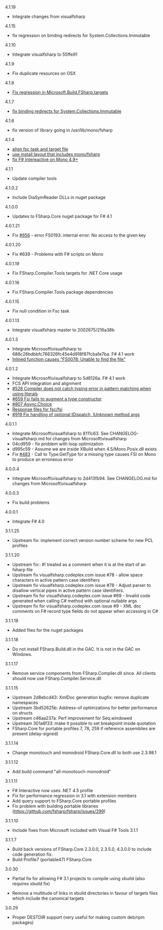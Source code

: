 4.1.19
  * Integrate changes from visualfsharp

4.1.15
  * fix regression on binding redirects for System.Collections.Immutable

4.1.10
  * Integrate visualfsharp to 55ffe91

4.1.9
  * Fix duplicate resources on OSX

4.1.8
  * [Fix regression in Microsoft.Build.FSharp.targets](https://github.com/fsharp/fsharp/pull/707)

4.1.7
  * [fix binding redirects for System.Collections.Immutable](https://github.com/fsharp/fsharp/issues/699)

4.1.6
  * fix version of library going in /usr/lib/mono/fsharp

4.1.4
  * [align fsc task and target file](https://github.com/fsharp/fsharp/pull/690)
  * [use install layout that includes mono/fsharp](https://github.com/fsharp/fsharp/pull/689)
  * [fix F# Intereactive on Mono 4.9+](https://github.com/fsharp/fsharp/pull/687)

4.1.1
  * Update compiler tools

4.1.0.2
  * Include DiaSymReader DLLs in nuget package

4.1.0.0
  * Updates to FSharp.Core nuget package for F# 4.1

4.0.1.21
  * Fix [#656](https://github.com/fsharp/fsharp/issues/656)  - error FS0193: internal error: No access to the given key

4.0.1.20
  * Fix #639 - Problems with F# scripts on Mono 

4.0.1.19
  * Fix FSharp.Compiler.Tools targets for .NET Core usage

4.0.1.16
  * Fix FSharp.Compiler.Tools package dependencies

4.0.1.15
  * Fix null condition in Fsc task

4.0.1.13
  * Integrate visualfsharp master to 2002675/216a38b

4.0.1.3
  * Integrate Microsoft\visualfsharp to 688c26bdbbfc766326fc45e4d918f87fcba1e7ba. F# 4.1 work
  * [Inlined function causes "FS0078: Unable to find the file"](https://github.com/fsharp/fsharp/issues/584)

4.0.1.2
  * Integrate Microsoft\visualfsharp to 5d8126a. F# 4.1 work
  *    FCS API integration and alignment
  *    [#528 Compiler does not catch typing error in pattern matching when using literals](https://github.com/Microsoft/visualfsharp/issues/528)
  *    [#659 Fsi fails to augment a type constructor](https://github.com/Microsoft/visualfsharp/issues/659)
  *    [#807 Async.Choice](https://github.com/Microsoft/visualfsharp/pull/807)
  *    [Response files for fsc/fsi](https://github.com/Microsoft/visualfsharp/pull/831)
  *    [#919 Fix handling of optional IDispatch, IUnknown method args](https://github.com/Microsoft/visualfsharp/pull/919)

4.0.1.1
  * Integrate Microsoft\visualfsharp to 8111c63. See CHANGELOG-visualfsharp.md for changes from Microsoft\visualfsharp
  * 04cd959 - fix problem with loop optimization
  * d995c59 - Assume we are inside XBuild when 4.5/Mono.Posix.dll exists
  * Fix [#483](https://github.com/fsharp/fsharp/issues/483) - Call to Type.GetType for a missing type causes FSI on Mono to produce an erroneous error

4.0.0.4
  * Integrate Microsoft\visualfsharp to 2d413fb94. See CHANGELOG.md for changes from Microsoft\visualfsharp

4.0.0.3
  * Fix build problems

4.0.0.1
  * Integrate F# 4.0

3.1.1.25
  * Upstream fix: implement correct version number scheme for new PCL profiles
  
3.1.1.20
  * Upstream fix:: #! treated as a comment when it is at the start of an fsharp file
  * Upstream fix visualfsharp.codeplex.com issue #78 - allow space characters in active pattern case identifiers
  * Upstream fix visualfsharp.codeplex.com issue #78 - Adjust parser to disallow vertical pipes in active pattern case identifiers. 
  * Upstream fix for visualfsharp.codeplex.com issue #69 - Invalid code generated when calling C# method with optional nullable args
  * Upstream fix for visualfsharp.codeplex.com issue #9 - XML doc comments on F# record type fields do not appear when accessing in C#

3.1.1.19
  * Added files for the nuget packages
  
3.1.1.18
  * Do not install FSharp.Build.dll in the GAC. It is not in the GAC on Windows.

3.1.1.17
  * Remove service components from FSharp.Compiler.dll since. All clients should now use FSharp.Compiler.Service.dll

3.1.1.15
  * Upstream 2d8ebcd43: XmlDoc generation bugfix: remove duplicate namespaces
  * Upstream 3bd52625b: Address-of optimizations for better performance on structs
  * Upstream c46aa237a: Perf improvement for Seq.windowed  
  * Upstream 301a6f33: make it possible to set breakpoint inside quotation
  * FSharp.Core for portable profiles 7, 78, 259 if reference assemblies are present (delay-signed)
  
3.1.1.14
  * Change monotouch and monodroid FSharp.Core.dll to both use 2.3.98.1
  
3.1.1.12
  * Add build command "all-monotouch-monodroid"

3.1.1.11

  * F# Interactive now uses .NET 4.5 profile
  * Fix for performance regression in 3.1 with extension members
  * Add query support to FSharp.Core portable profiles
  * Fix problem with building portable libraries (https://github.com/fsharp/fsharp/issues/299)

3.1.1.10
  * Include fixes from Microsoft included with Visual F# Tools 3.1.1

3.1.1.7
  * Build back versions of FSharp.Core 2.3.0.0, 2.3.5.0, 4.3.0.0 to include code generation fix.
  * Build Profile7 (portable47) FSharp.Core

3.0.30
  * Partial fix for allowing F# 3.1 projects to compile using xbuild (also 
    requires xbuild fix)

  * Remove a multitude of links in xbuild directories in favour of targets 
    files which include the canonical targets

3.0.29

  * Proper DESTDIR support (very useful for making custom deb/rpm packages)


